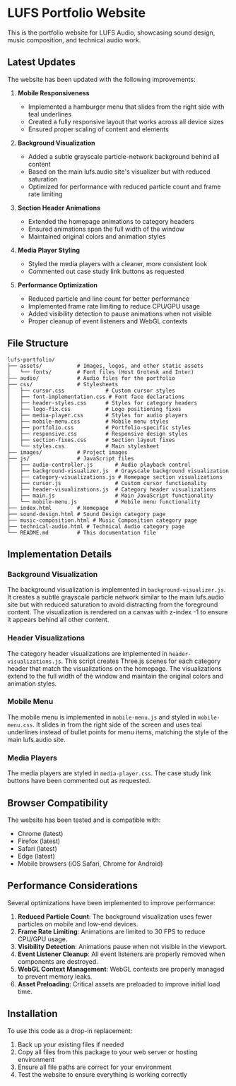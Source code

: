 # LUFS Portfolio Website

This is the portfolio website for LUFS Audio, showcasing sound design, music composition, and technical audio work.

## Latest Updates

The website has been updated with the following improvements:

1. **Mobile Responsiveness**
   - Implemented a hamburger menu that slides from the right side with teal underlines
   - Created a fully responsive layout that works across all device sizes
   - Ensured proper scaling of content and elements

2. **Background Visualization**
   - Added a subtle grayscale particle-network background behind all content
   - Based on the main lufs.audio site's visualizer but with reduced saturation
   - Optimized for performance with reduced particle count and frame rate limiting

3. **Section Header Animations**
   - Extended the homepage animations to category headers
   - Ensured animations span the full width of the window
   - Maintained original colors and animation styles

4. **Media Player Styling**
   - Styled the media players with a cleaner, more consistent look
   - Commented out case study link buttons as requested

5. **Performance Optimization**
   - Reduced particle and line count for better performance
   - Implemented frame rate limiting to reduce CPU/GPU usage
   - Added visibility detection to pause animations when not visible
   - Proper cleanup of event listeners and WebGL contexts

## File Structure

```
lufs-portfolio/
├── assets/           # Images, logos, and other static assets
│   └── fonts/        # Font files (Host Grotesk and Inter)
├── audio/            # Audio files for the portfolio
├── css/              # Stylesheets
│   ├── cursor.css             # Custom cursor styles
│   ├── font-implementation.css # Font face declarations
│   ├── header-styles.css      # Styles for category headers
│   ├── logo-fix.css           # Logo positioning fixes
│   ├── media-player.css       # Styles for audio players
│   ├── mobile-menu.css        # Mobile menu styles
│   ├── portfolio.css          # Portfolio-specific styles
│   ├── responsive.css         # Responsive design styles
│   ├── section-fixes.css      # Section layout fixes
│   └── styles.css             # Main stylesheet
├── images/           # Project images
├── js/               # JavaScript files
│   ├── audio-controller.js       # Audio playback control
│   ├── background-visualizer.js  # Grayscale background visualization
│   ├── category-visualizations.js # Homepage section visualizations
│   ├── cursor.js                 # Custom cursor functionality
│   ├── header-visualizations.js  # Category header visualizations
│   ├── main.js                   # Main JavaScript functionality
│   └── mobile-menu.js            # Mobile menu functionality
├── index.html        # Homepage
├── sound-design.html # Sound Design category page
├── music-composition.html # Music Composition category page
├── technical-audio.html # Technical Audio category page
└── README.md         # This documentation file
```

## Implementation Details

### Background Visualization

The background visualization is implemented in `background-visualizer.js`. It creates a subtle grayscale particle network similar to the main lufs.audio site but with reduced saturation to avoid distracting from the foreground content. The visualization is rendered on a canvas with z-index -1 to ensure it appears behind all other content.

### Header Visualizations

The category header visualizations are implemented in `header-visualizations.js`. This script creates Three.js scenes for each category header that match the visualizations on the homepage. The visualizations extend to the full width of the window and maintain the original colors and animation styles.

### Mobile Menu

The mobile menu is implemented in `mobile-menu.js` and styled in `mobile-menu.css`. It slides in from the right side of the screen and uses teal underlines instead of bullet points for menu items, matching the style of the main lufs.audio site.

### Media Players

The media players are styled in `media-player.css`. The case study link buttons have been commented out as requested.

## Browser Compatibility

The website has been tested and is compatible with:
- Chrome (latest)
- Firefox (latest)
- Safari (latest)
- Edge (latest)
- Mobile browsers (iOS Safari, Chrome for Android)

## Performance Considerations

Several optimizations have been implemented to improve performance:

1. **Reduced Particle Count**: The background visualization uses fewer particles on mobile and low-end devices.
2. **Frame Rate Limiting**: Animations are limited to 30 FPS to reduce CPU/GPU usage.
3. **Visibility Detection**: Animations pause when not visible in the viewport.
4. **Event Listener Cleanup**: All event listeners are properly removed when components are destroyed.
5. **WebGL Context Management**: WebGL contexts are properly managed to prevent memory leaks.
6. **Asset Preloading**: Critical assets are preloaded to improve initial load time.

## Installation

To use this code as a drop-in replacement:

1. Back up your existing files if needed
2. Copy all files from this package to your web server or hosting environment
3. Ensure all file paths are correct for your environment
4. Test the website to ensure everything is working correctly
